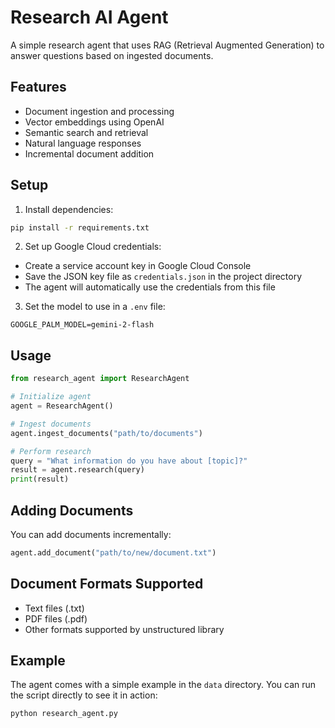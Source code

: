 # Research AI Agent

A simple research agent that uses RAG (Retrieval Augmented Generation) to answer questions based on ingested documents.

## Features

- Document ingestion and processing
- Vector embeddings using OpenAI
- Semantic search and retrieval
- Natural language responses
- Incremental document addition

## Setup

1. Install dependencies:
```bash
pip install -r requirements.txt
```

2. Set up Google Cloud credentials:
- Create a service account key in Google Cloud Console
- Save the JSON key file as `credentials.json` in the project directory
- The agent will automatically use the credentials from this file

3. Set the model to use in a `.env` file:
```
GOOGLE_PALM_MODEL=gemini-2-flash
```

## Usage

```python
from research_agent import ResearchAgent

# Initialize agent
agent = ResearchAgent()

# Ingest documents
agent.ingest_documents("path/to/documents")

# Perform research
query = "What information do you have about [topic]?"
result = agent.research(query)
print(result)
```

## Adding Documents

You can add documents incrementally:
```python
agent.add_document("path/to/new/document.txt")
```

## Document Formats Supported

- Text files (.txt)
- PDF files (.pdf)
- Other formats supported by unstructured library

## Example

The agent comes with a simple example in the `data` directory. You can run the script directly to see it in action:
```bash
python research_agent.py
```

